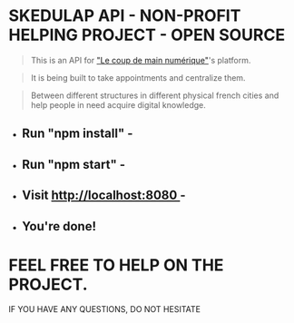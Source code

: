 # SKEDULAP API - NON-PROFIT HELPING PROJECT - OPEN SOURCE

>This is an API for ["Le coup de main numérique"](https://le-coup-de-main-numerique.org/)'s platform.

>It is being built to take appointments and centralize them. 

> Between different structures in different physical french cities and help people in need acquire digital knowledge.

- ## Run "npm install" -

- ## Run "npm start" -

- ## Visit [http://localhost:8080 ](http://localhost:8080/)-

- ## You're done!

# FEEL FREE TO HELP ON THE PROJECT. 
IF YOU HAVE ANY QUESTIONS, DO NOT HESITATE